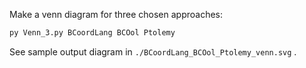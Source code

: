 Make a venn diagram for three chosen approaches:
```bash
py Venn_3.py BCoordLang BCOol Ptolemy
```

See sample output diagram in `./BCoordLang_BCOol_Ptolemy_venn.svg` .